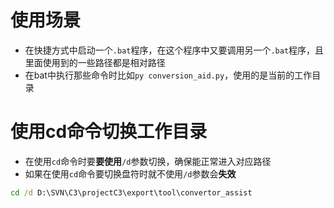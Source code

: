 # 使用场景
- 在快捷方式中启动一个`.bat`程序，在这个程序中又要调用另一个`.bat`程序，且里面使用到的一些路径都是相对路径
- 在bat中执行那些命令时比如`py conversion_aid.py`，使用的是当前的工作目录

# 使用cd命令切换工作目录
- 在使用`cd`命令时要**要使用**`/d`参数切换，确保能正常进入对应路径
- 如果在使用`cd`命令要切换盘符时就不使用`/d`参数会**失效**

```bat
cd /d D:\SVN\C3\projectC3\export\tool\convertor_assist
```

